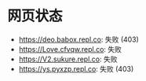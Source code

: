 # 网页状态
- https://deo.babox.repl.co: 失败 (403)
- https://Love.cfvqw.repl.co: 失败
- https://V2.sukure.repl.co: 失败
- https://ys.pyxzp.repl.co: 失败 (403)
